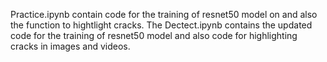 Practice.ipynb contain code for the training of resnet50 model on  and also the function to hightlight cracks.
The Dectect.ipynb contains the updated code for the training of resnet50 model and also code for highlighting cracks in images and videos.
